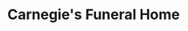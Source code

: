 ---
title: "Carnegie's Funeral Home"
url: /chiefland/carnegies-funeral-home/
shop: funeral directors
---